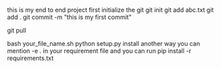this is my end to end project
first initialize the git
git init
git add abc.txt
git add .
git commit -m "this is my first commit"

git pull

bash your_file_name.sh
python setup.py install
another way you can mention -e . in your requirement file and you can run
pip install -r requirements.txt